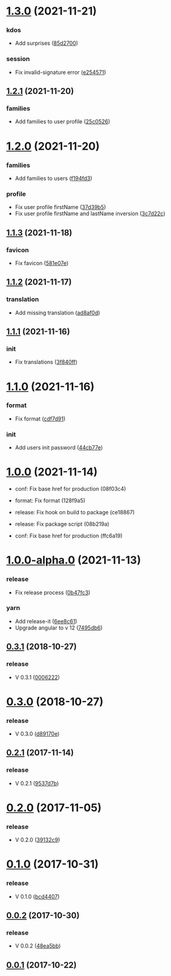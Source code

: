 # [1.3.0](https://github.com/kdonoel-daniel/kdonoel-daniel-web/compare/1.2.1...1.3.0) (2021-11-21)


### kdos

* Add surprises ([85d2700](https://github.com/kdonoel-daniel/kdonoel-daniel-web/commit/85d2700177aa945c43b6bf8e933fd531e8f98784))

### session

* Fix invalid-signature error ([e254571](https://github.com/kdonoel-daniel/kdonoel-daniel-web/commit/e254571c95df38135a4b05ecb911883a5e0d9b7f))

## [1.2.1](https://github.com/kdonoel-daniel/kdonoel-daniel-web/compare/1.2.0...1.2.1) (2021-11-20)


### families

* Add families to user profile ([25c0526](https://github.com/kdonoel-daniel/kdonoel-daniel-web/commit/25c052604a5b4807df94dabdbd3b29e8210a2c24))

# [1.2.0](https://github.com/kdonoel-daniel/kdonoel-daniel-web/compare/1.1.3...1.2.0) (2021-11-20)


### families

* Add families to users ([f194fd3](https://github.com/kdonoel-daniel/kdonoel-daniel-web/commit/f194fd392ef829ad71353be93e17add43d2ee57b))

### profile

* Fix user profile firstName ([37d39b5](https://github.com/kdonoel-daniel/kdonoel-daniel-web/commit/37d39b54f876d3ce81479b2e565bfdbb36852f2e))
* Fix user profile firstName and lastName inversion ([3c7d22c](https://github.com/kdonoel-daniel/kdonoel-daniel-web/commit/3c7d22c2ba1dddac32800007e114443f5bc7f0f1))

## [1.1.3](https://github.com/kdonoel-daniel/kdonoel-daniel-web/compare/1.1.2...1.1.3) (2021-11-18)


### favicon

* Fix favicon ([581e07e](https://github.com/kdonoel-daniel/kdonoel-daniel-web/commit/581e07eaa4cf6572f357b41a2777a343e28169bc))

## [1.1.2](https://github.com/kdonoel-daniel/kdonoel-daniel-web/compare/1.1.1...1.1.2) (2021-11-17)


### translation

* Add missing translation ([ad8af0d](https://github.com/kdonoel-daniel/kdonoel-daniel-web/commit/ad8af0de2615c1a2af44b07d4d2727b3625d0813))

## [1.1.1](https://github.com/kdonoel-daniel/kdonoel-daniel-web/compare/1.1.0...1.1.1) (2021-11-16)


### init

* Fix translations ([3f840ff](https://github.com/kdonoel-daniel/kdonoel-daniel-web/commit/3f840ffe858baa6d77b1f9dcf98bc651b9390327))

# [1.1.0](https://github.com/kdonoel-daniel/kdonoel-daniel-web/compare/1.0.0...1.1.0) (2021-11-16)


### format

* Fix format ([cdf7d91](https://github.com/kdonoel-daniel/kdonoel-daniel-web/commit/cdf7d911078c0a1963c0c24bf69f2746cbc1d031))

### init

* Add users init password ([44cb77e](https://github.com/kdonoel-daniel/kdonoel-daniel-web/commit/44cb77ec1967efeeda48e577587d37b600b47cda))

# [1.0.0](https://github.com/kdonoel-daniel/kdonoel-daniel-web/compare/1.0.0-alpha.5...1.0.0) (2021-11-14)

* conf: Fix base href for production (08f03c4)
* format: Fix format (128f9a5)

* release: Fix hook on build to package (ce18867)

* release: Fix package script (08b219a)



* conf: Fix base href for production (ffc6a19)

# [1.0.0-alpha.0](https://github.com/kdonoel-daniel/kdonoel-daniel-web/compare/0.3.1...1.0.0-alpha.0) (2021-11-13)


### release

* Fix release process ([0b47fc3](https://github.com/kdonoel-daniel/kdonoel-daniel-web/commit/0b47fc306736c845c16cede19701aa37d4bfb39e))

### yarn

* Add release-it ([6ee8c61](https://github.com/kdonoel-daniel/kdonoel-daniel-web/commit/6ee8c618e0a175b7a1ee1764cdbbec20fe9358a7))
* Upgrade angular to v 12 ([7495db6](https://github.com/kdonoel-daniel/kdonoel-daniel-web/commit/7495db63cf63dfb19c9aa3cab03fdc5e45230f08))



## [0.3.1](https://github.com/kdonoel-daniel/kdonoel-daniel-web/compare/0.3.1...1.0.0-alpha.0) (2018-10-27)


### release

* V 0.3.1 ([0006222](https://github.com/kdonoel-daniel/kdonoel-daniel-web/commit/0006222cdd8e09de8298764001b104950984dd14))



# [0.3.0](https://github.com/kdonoel-daniel/kdonoel-daniel-web/compare/0.3.1...1.0.0-alpha.0) (2018-10-27)


### release

* V 0.3.0 ([d89170e](https://github.com/kdonoel-daniel/kdonoel-daniel-web/commit/d89170efd0405bec1249eae054d40e4459d12775))



## [0.2.1](https://github.com/kdonoel-daniel/kdonoel-daniel-web/compare/0.3.1...1.0.0-alpha.0) (2017-11-14)


### release

* V 0.2.1 ([9537d7b](https://github.com/kdonoel-daniel/kdonoel-daniel-web/commit/9537d7b483e95c836c3aeeb766a89fe0363990af))



# [0.2.0](https://github.com/kdonoel-daniel/kdonoel-daniel-web/compare/0.3.1...1.0.0-alpha.0) (2017-11-05)


### release

* V 0.2.0 ([39132c9](https://github.com/kdonoel-daniel/kdonoel-daniel-web/commit/39132c95279101b099098d69c0fb1cafaf9178b4))



# [0.1.0](https://github.com/kdonoel-daniel/kdonoel-daniel-web/compare/0.3.1...1.0.0-alpha.0) (2017-10-31)


### release

* V 0.1.0 ([bcd4407](https://github.com/kdonoel-daniel/kdonoel-daniel-web/commit/bcd44079d4a418e57c9e9d73d89f13417316fc3b))



## [0.0.2](https://github.com/kdonoel-daniel/kdonoel-daniel-web/compare/0.3.1...1.0.0-alpha.0) (2017-10-30)


### release

* V 0.0.2 ([48ea5bb](https://github.com/kdonoel-daniel/kdonoel-daniel-web/commit/48ea5bb676206483cd0ad6034394f5c6bf464998))



## [0.0.1](https://github.com/kdonoel-daniel/kdonoel-daniel-web/compare/0.3.1...1.0.0-alpha.0) (2017-10-22)

